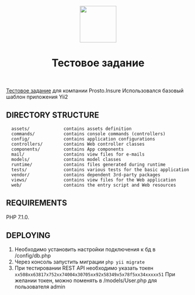 <p align="center">
    <a href="https://github.com/yiisoft" target="_blank">
        <img src="https://avatars0.githubusercontent.com/u/993323" height="100px">
    </a>
    <h1 align="center">Тестовое задание</h1>
    <br>
</p>

[Тестовое задание](https://docs.google.com/document/d/1Z9bqXLtG1Zjr9RaC-SQpBOC3Kn1BVsRerP_kieamXLM) для компании Prosto.Insure
Использовался базовый шаблон приложения Yii2

DIRECTORY STRUCTURE
-------------------

      assets/             contains assets definition
      commands/           contains console commands (controllers)
      config/             contains application configurations
      controllers/        contains Web controller classes
      components/         contains App components
      mail/               contains view files for e-mails
      models/             contains model classes
      runtime/            contains files generated during runtime
      tests/              contains various tests for the basic application
      vendor/             contains dependent 3rd-party packages
      views/              contains view files for the Web application
      web/                contains the entry script and Web resources



REQUIREMENTS
------------
PHP 7.1.0.

DEPLOYING
------------
1. Необходимо установить настройки подключения к бд в /config/db.php
2. Через консоль запустить миграции ```php yii migrate```
3. При тестировании REST API необходимо указать токен ```xx508xx63817x752xx74004x30705xx92x58349x5x78f5xx34xxxxx51``` 
При желании токен, можно поменять в /models/User.php для пользователя admin
